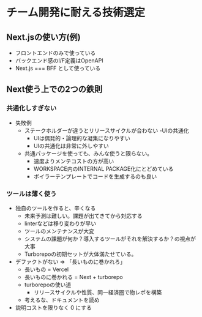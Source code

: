 # チーム開発に耐える技術選定
## Next.jsの使い方(例)
- フロントエンドのみで使っている
- バックエンド感のI/F定義はOpenAPI
- Next.js === BFF として使っている

## Next使う上での2つの鉄則
### 共通化しすぎない
  - 失敗例
    - ステークホルダーが違うとリリースサイクルが合わない
    -UIの共通化
      - UIは偶発的・論理的な凝集になりやすい
      - UIの共通化は非常に外しやすい
    - 共通パッケージを使っても、みんな使うと限らない。
      - 速度よりメンテコストの方が高い
      - WORKSPACE内のINTERNAL PACKAGE化にとどめている
      - ボイラーテンプレートでコードを生成するのも良い

### ツールは薄く使う
  - 独自のツールを作ると、辛くなる
    - 未来予測は難しい。課題が出てきてから対応する
    - linterなどは移り変わりが早い
    - ツールのメンテナンスが大変
    - システムの課題が何か？導入するツールがそれを解決するか？の視点が大事
    - Turborepoの初期セットが大体満たせている。
  - デファクトがない => 「長いものに巻かれろ」
    - 長いもの = Vercel
    - 長いものに巻かれる = Next  + turborepo
    - turborepoの使い道
      - リリースサイクルや性質、同一経済圏で物レポを構築
    - 考えるな、ドキュメントを読め
  - 説明コストを限りなく 0 にする
